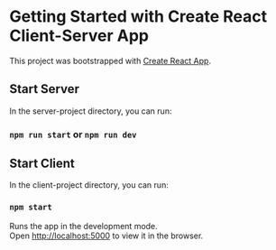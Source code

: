 # Getting Started with Create React Client-Server App

This project was bootstrapped with [Create React App](https://github.com/facebook/create-react-app).

## Start Server

In the server-project directory, you can run:

### `npm run start` or `npm run dev`

## Start Client

In the client-project directory, you can run:

### `npm start`

Runs the app in the development mode.\
Open [http://localhost:5000](http://localhost:5000) to view it in the browser.
